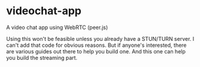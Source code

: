 # videochat-app
A video chat app using WebRTC (peer.js)

Using this won't be feasible unless you already have a STUN/TURN server. I can't add that code for obvious reasons. But if anyone's interested, there are various guides out there to help you build one. And this one can help you build the streaming part.
